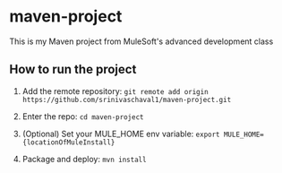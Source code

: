 # maven-project

This is my Maven project from MuleSoft's advanced development class

## How to run the project

1. Add the remote repository: `git remote add origin https://github.com/srinivaschaval1/maven-project.git`

1. Enter the repo: `cd maven-project`

1. (Optional) Set your MULE_HOME env variable: `export MULE_HOME={locationOfMuleInstall}`

1. Package and deploy: `mvn install`
